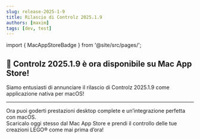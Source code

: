 ```yaml
---
slug: release-2025-1-9
title: Rilascio di Controlz 2025.1.9
authors: [maxim]
tags: [dev, test]
---
```


import { MacAppStoreBadge } from '@site/src/pages/';

## 🚀 Controlz 2025.1.9 è ora disponibile su Mac App Store!

Siamo entusiasti di annunciare il rilascio di Controlz 2025.1.9 come applicazione nativa per macOS!

<!-- truncate -->
---

Ora puoi goderti prestazioni desktop complete e un’integrazione perfetta con macOS.  
Scaricalo oggi stesso dal Mac App Store e prendi il controllo delle tue creazioni LEGO® come mai prima d’ora!

<MacAppStoreBadge/>
